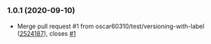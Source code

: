 ## <small>1.0.1 (2020-09-10)</small>

* Merge pull request #1 from oscar60310/test/versioning-with-label ([2524187](https://github.com/oscar60310/action-test/commit/2524187)), closes [#1](https://github.com/oscar60310/action-test/issues/1)



